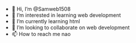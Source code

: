 - 👋 Hi, I’m @Samweb1508
- 👀 I’m interested in learning web development
- 🌱 I’m currently learning html
- 💞️ I’m looking to collaborate on web development
- 📫 How to reach me nao

<!---
Samweb1508/Samweb1508 is a ✨ special ✨ repository because its `README.md` (this file) appears on your GitHub profile.
You can click the Preview link to take a look at your changes.
--->
